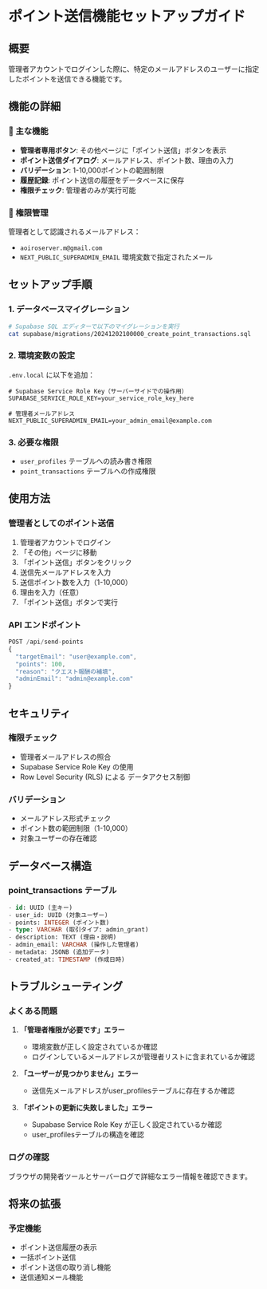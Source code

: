 # ポイント送信機能セットアップガイド

## 概要
管理者アカウントでログインした際に、特定のメールアドレスのユーザーに指定したポイントを送信できる機能です。

## 機能の詳細

### 🎯 主な機能
- **管理者専用ボタン**: その他ページに「ポイント送信」ボタンを表示
- **ポイント送信ダイアログ**: メールアドレス、ポイント数、理由の入力
- **バリデーション**: 1-10,000ポイントの範囲制限
- **履歴記録**: ポイント送信の履歴をデータベースに保存
- **権限チェック**: 管理者のみが実行可能

### 🔐 権限管理
管理者として認識されるメールアドレス：
- `aoiroserver.m@gmail.com`
- `NEXT_PUBLIC_SUPERADMIN_EMAIL` 環境変数で指定されたメール

## セットアップ手順

### 1. データベースマイグレーション
```bash
# Supabase SQL エディターで以下のマイグレーションを実行
cat supabase/migrations/20241202100000_create_point_transactions.sql
```

### 2. 環境変数の設定
`.env.local` に以下を追加：
```env
# Supabase Service Role Key（サーバーサイドでの操作用）
SUPABASE_SERVICE_ROLE_KEY=your_service_role_key_here

# 管理者メールアドレス
NEXT_PUBLIC_SUPERADMIN_EMAIL=your_admin_email@example.com
```

### 3. 必要な権限
- `user_profiles` テーブルへの読み書き権限
- `point_transactions` テーブルへの作成権限

## 使用方法

### 管理者としてのポイント送信
1. 管理者アカウントでログイン
2. 「その他」ページに移動
3. 「ポイント送信」ボタンをクリック
4. 送信先メールアドレスを入力
5. 送信ポイント数を入力（1-10,000）
6. 理由を入力（任意）
7. 「ポイント送信」ボタンで実行

### API エンドポイント
```typescript
POST /api/send-points
{
  "targetEmail": "user@example.com",
  "points": 100,
  "reason": "クエスト報酬の補填",
  "adminEmail": "admin@example.com"
}
```

## セキュリティ

### 権限チェック
- 管理者メールアドレスの照合
- Supabase Service Role Key の使用
- Row Level Security (RLS) による データアクセス制御

### バリデーション
- メールアドレス形式チェック
- ポイント数の範囲制限（1-10,000）
- 対象ユーザーの存在確認

## データベース構造

### point_transactions テーブル
```sql
- id: UUID (主キー)
- user_id: UUID (対象ユーザー)
- points: INTEGER (ポイント数)
- type: VARCHAR (取引タイプ: admin_grant)
- description: TEXT (理由・説明)
- admin_email: VARCHAR (操作した管理者)
- metadata: JSONB (追加データ)
- created_at: TIMESTAMP (作成日時)
```

## トラブルシューティング

### よくある問題
1. **「管理者権限が必要です」エラー**
   - 環境変数が正しく設定されているか確認
   - ログインしているメールアドレスが管理者リストに含まれているか確認

2. **「ユーザーが見つかりません」エラー**
   - 送信先メールアドレスがuser_profilesテーブルに存在するか確認

3. **「ポイントの更新に失敗しました」エラー**
   - Supabase Service Role Key が正しく設定されているか確認
   - user_profilesテーブルの構造を確認

### ログの確認
ブラウザの開発者ツールとサーバーログで詳細なエラー情報を確認できます。

## 将来の拡張

### 予定機能
- ポイント送信履歴の表示
- 一括ポイント送信
- ポイント送信の取り消し機能
- 送信通知メール機能